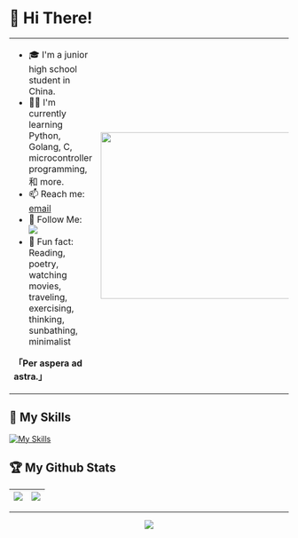 # 👋 Hi There!

<table>
<tr>
<td valign="top"  width="50%">

- 🎓 I'm a junior high school student in China.
- 👨‍💻 I'm currently learning Python, Golang, C, microcontroller programming, 和 more.
- 📫 Reach me: [email](mailto:xshaw201@gmail.com)
- 👏 Follow Me: [![](https://img.shields.io/github/followers/xiaoxiang2010?label=follow%20me&style=social)](https://github.com/xiaoxiang2010/)
- 🎣 Fun fact: Reading, poetry, watching movies, traveling, exercising, thinking, sunbathing, minimalist

**「Per aspera ad astra.」**
</td>
<td valign="center"  width="100%" height="100%">
<img src="https://github.com/anzhihe/anzhihe/blob/main/.github/workflows/Le%20Petit%20Prince.gif" width="500" height="300">
</td>
</tr>
</table>

## 🧰 My Skills
[![My Skills](https://skillicons.dev/icons?i=arch,arduino,c,cloudflare,css,git,github,gmail,go,html,js,md,nodejs,npm,powershell,py,vscode,vue,windows)](https://skillicons.dev)

## 🏆 My Github Stats

|![](https://github-readme-stats.vercel.app/api?username=xiaoxiang2010)|![](https://github-readme-stats.vercel.app/api/top-langs/?username=xiaoxiang2010&layout=compact&hide_border=true&langs_count=10)|
|-|-|

---

<div align="center">

![](https://count.getloli.com/get/@:xiaoxiang2010?theme=gelbooru)

</div>
